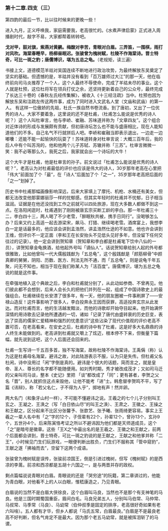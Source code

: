 ### 第十二章.四支（三）

第四韵的最后一节，比以往时候来的更晚一些！

进入九月，正义呼唤我，家庭需要我，老高很忙的。《水煮声律启蒙》正式进入周播剧时代，敲字不易，大家都帮着转转吧。

**戈对甲，鼓对旗，紫燕对黄鹂。梅酸对李苦，青眼对白眉。三弄笛，一围棋，雨打对风吹。海棠春睡早，杨柳昼眠迟。张骏曾为槐树赋，杜陵不作海棠诗。晋士特奇，可比一斑之豹；唐儒博识，堪为五总之龟。**（老规矩，读三遍）

书接上文，道德模范羊祜对吴国连续不断地进行政治攻势，为最终解放东吴奠定了坚实的基础。但遗憾的是，羊祜并没有看到「百万雄师过大江”的那一天，他在临终前向司马炎推荐了一个人，这个人最终不辱使命，完成了羊祜未尽的事业。这个人就是杜预，这位杜将军在领兵打仗之余，还坚持更新着自己的公众号，最终完成了长达三十卷的《春秋左氏经传集解》，被收入《十三经注疏》当中。杜预也因为解放东吴和注疏左传这两件事，成为了同时进入文武名人堂（文庙和武庙）的第一人。
有这样一位傲娇的先祖，杜氏一族自然书卷流香。到了唐初，又出了一位优秀的诗人。大家不要着急，这里说的还不是杜甫，（杜甫怎么能说是优秀的诗人呢？）这个人叫杜审言，他与李峤、崔融、苏味道并称为「文章四友”。这个组合对近体诗的形成与发展颇有贡献，但初唐诗坛怎么也不能与盛唐相比，现在人能知道他们的不多。自己名气不行就拼后人吧。李峤和崔融当即表示退出，一边走一边嘟囔：还能不能一起愉快的玩耍了！苏味道转身对杜审言说：大概三百年后，我的后人中有个叫苏洵的，他和他两个儿子苏轼、苏辙并称「三苏”。杜审言微微一笑：我不必等那么久，我死之后，我家就会出一个诗坛的大牛！

这个大牛才是杜甫，他是杜审言的孙子。前文说过「杜甫怎么能说是优秀的诗人呢？”，老高认为对杜甫最低的评价也应该是伟大的诗人，30岁那年老高在心里把「伟大”前面加了个「最”，在「诗人”后面加了个「之一”，35岁那年老高把后面的「之一”划掉了。

历史书中杜甫那幅画像影响深远，后来大家填上了摩托、机枪、水桶还有美女，但都无法改变他那蒙娜丽莎一样的忧郁感。但其实年轻时的杜甫并不忧郁，日子相当滋润。证据是在他还没找到工作之前就可以四处旅游，现在大多数人都做不到这一点。在洛阳闲逛时，杜甫遇到了刚刚被唐玄宗买断工龄的李白。那一年杜甫三十二，李白四十三，两人喝了不少老雪，「醉眠秋共被，携手日同行”。没喝够怎么办？后来又约上高适一起去游梁宋，飙马、打猎、继续喝老雪。酒席宴上，我想李白一定是话最多的，他应该会讲到孟浩然，讲孟浩然仕途的不如意。他也许会讲到王维，但评价不一定正面（李和王在长安抬头不见低头见好多年，但没留下任何交往过的记录）。他一定会讲到贺知章（贺知章和李白都是杜甫笔下饮中八仙的一员），讲贺知章金龟换酒，给他起外号叫「谪仙人”。话说贺知章给别人起的外号都很雅致，比如他曾叫一代大儒殷践猷为「五总龟”，这个殷践猷是「颜筋柳骨”中颜真卿的舅舅，阴阳、历数、医方、刑法无所不通，而「五总龟”，则是说龟千年五聚，问无不知也，相当于现在我们称某人为「活百度”。唐儒博识，堪为五总之龟说的就是这件事。

在牵强地植入这个典故之后，李白和杜甫就分别了，从此动如参商、不曾再见。他们彼此都不会想到，后来人会长久的把他们并列在一起，组成了中国诗歌史上的最强组合。杜甫继续在长安漂了很多年，有一天，他的朋友圈被一件事刷屏了——安禄山造反！这件事影响了很多人，李白投奔永王因而获罪，高适投奔玄宗从此发达。而对杜甫而言，他的生活越发黯淡，而他的诗歌却开始夺目起来。他开始满怀深情的用诗歌去记录他所遭遇的一切，诸如「记录了唐代由盛转衰的历史巨变，表达了崇高的儒家仁爱精神和强烈的忧患意识”这些沾染了现代价值观的评价老高不置可否，在老高看来，在安史之后，杜甫的诗中有了杜甫，这是好多大名鼎鼎的诗人终生未能做到的。老高讲到杜甫就又嚼上了炫迈，根本停不下来，但衡量下篇幅，就先说到这吧，这个人后面还会回来的。

杜甫一生写诗一千五百多首，独不写海棠，故称杜陵不作海棠诗。王禹偁（称）认为这是杜甫母名海棠，避讳之故，对此陆游表示不服，认为只是失传。但杜甫父名杜闲，诗中没用过「闲”字倒是真的。避讳是个很大的话题，简而言之，就是皇帝、圣人、尊长的名字都不能随便用。如刘秀时期，秀才被改成茂才；又如司马迁的父亲叫司马谈，整本《史记》里把 「谈”都改成了「同”；更有甚者，李贺之父名「晋”，别人就抓住这点来毁他，让他不能考「进”士。韩愈替李贺鸣不平，写了篇《讳辩》，称「若父名仁，子不得为人乎”，掷地有声！然并卵。

两大名门（和象牙山村一样），不可能不懂避讳之说。王羲之的七个儿子分别叫王玄之、王凝之、王涣之（写「白日依山尽”的叫王之涣）、王肃之、王徽之、王操之和王献之，区分起来不比区分张馨予、张歆艺、张予曦、张雨绮更容易。事实上王羲之一辈人名中有「之”字的12个，子侄辈有22个，孙辈12个，曾孙13个，玄孙9个，五世孙4个。后来陈寅恪考证之所以不避讳因为他们都是天师道成员，这个「之”是暗号是徽章。这些「王X之”中最出名的是王羲之、王徽之和王献之，前两个后面都会讲到，晋士特奇，可比一斑之豹说的是王献之，王献之和他爹并称「二王”，小时候见门生们玩游戏，一眼便判断出胜负，门生们不服称其「管中窥豹”，王献之遂「拂袖而去”，空留下这两个成语。

张骏曾为槐树赋是误传，张骏前凉国王，倒是引进过槐树，但写《槐树赋》的是西凉的李暠。前凉和西凉都是五胡十六国之一，是与两晋并存的政权。

剩点篇幅说说青眼对白眉。青眼说的还是「哭穷途”的阮籍，第二章讲过的，他能为青白眼，对他看不上的人以白眼，惟嵇康造之，乃见青眼。


白眉说的当然不是白眉大侠徐良，这个白眉叫马良，当然也不是那个有支神笔的马良。他是三国时期蜀国重臣，眉间白毛。马良兄弟五人，分别叫马伯常、马仲常、马叔常、马季常（马良）、马幼常（伯仲叔季是固定的排序，老高很好奇如果有老六叫啥）。五人都有才华，但乡人都说「马氏五常，白眉最良。”白眉是不是最良老高不好判断，但名气肯定不是最大。因为那个老五马幼常，就是被挥泪斩了的马谡。
